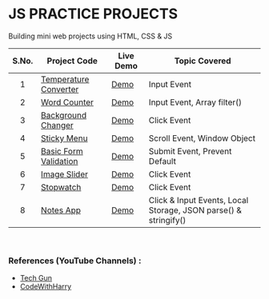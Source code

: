 # JS PRACTICE PROJECTS

Building mini web projects using HTML, CSS & JS  

| S.No. |                               Project Code                                  |               Live Demo                 |         Topic Covered              |
| :---: |   -----------------------------------------------------------------------   |   -----------------------------------   |   ------------------------------   |
|   1   | [Temperature Converter](https://github.com/devvanu/js-practice-projects/tree/main/temperature-converter) | [Demo](https://devvanu.github.io/js-practice-projects/temperature-converter/index.html) | Input Event |
|   2   | [Word Counter](https://github.com/devvanu/js-practice-projects/tree/main/word-counter) | [Demo](https://devvanu.github.io/js-practice-projects/word-counter/index.html) | Input Event, Array filter() |
|   3   | [Background Changer](https://github.com/devvanu/js-practice-projects/tree/main/background-changer) | [Demo](https://devvanu.github.io/js-practice-projects/background-changer/index.html) | Click Event |
|   4   | [Sticky Menu](https://github.com/devvanu/js-practice-projects/tree/main/sticky-menu) | [Demo](https://devvanu.github.io/js-practice-projects/sticky-menu/index.html) | Scroll Event, Window Object |
|   5   | [Basic Form Validation](https://github.com/devvanu/js-practice-projects/tree/main/form-validation) | [Demo](https://devvanu.github.io/js-practice-projects/form-validation/index.html) | Submit Event, Prevent Default |
|   6   | [Image Slider](https://github.com/devvanu/js-practice-projects/tree/main/image-slider) | [Demo](https://devvanu.github.io/js-practice-projects/image-slider/index.html) | Click Event |
|   7   | [Stopwatch](https://github.com/devvanu/js-practice-projects/tree/main/stopwatch) | [Demo](https://devvanu.github.io/js-practice-projects/stopwatch/index.html) | Click Event |
|   8   | [Notes App](https://github.com/devvanu/js-practice-projects/tree/main/notes-app) | [Demo](https://devvanu.github.io/js-practice-projects/notes-app/index.html) | Click & Input Events, Local Storage, JSON parse() & stringify()  |

</br>

### References (YouTube Channels) :

- [Tech Gun](https://www.youtube.com/c/TechGun)
- [CodeWithHarry](https://www.youtube.com/c/CodeWithHarry)
